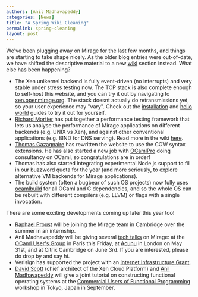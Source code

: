```yaml
---
authors: [Anil Madhavapeddy]
categories: [News]
title: "A Spring Wiki Cleaning"
permalink: spring-cleaning
layout: post
---
```


We've been plugging away on Mirage for the last few months, and things are starting to take shape nicely. As the older blog entries were out-of-date, we have shifted the descriptive material to a new [wiki](/wiki) section instead. What else has been happening?

* The Xen unikernel backend is fully event-driven (no interrupts) and very stable under stress testing now. The TCP stack is also complete enough to self-host this website, and you can try it out by navigating to [xen.openmirage.org](http://xen.openmirage.org). The stack doesnt actually do retransmissions yet, so your user experience may "vary". Check out the [installation](/wiki/install) and [hello world](/wiki/hello-world) guides to try it out for yourself.
* [Richard Mortier](http://www.cs.nott.ac.uk/~rmm/) has put together a performance testing framework that lets us analyse the performance of Mirage applications on different backends (e.g. UNIX vs Xen), and against other conventional applications (e.g. BIND for DNS serving). Read more in the wiki [here](/wiki/performance).
* [Thomas Gazagnaire](http://gazagnaire.org) has rewritten the website to use the COW syntax extensions. He has also started a new job with [OCamlPro](http://www.ocamlpro.com/) doing consultancy on OCaml, so congratulations are in order!
* Thomas has also started integrating experimental Node.js support to fill in our buzzword quota for the year (and more seriously, to explore alternative VM backends for Mirage applications). 
* The build system (often a bugbear of such OS projects) now fully uses [ocamlbuild](http://brion.inria.fr/gallium/index.php/Ocamlbuild) for all OCaml and C dependencies, and so the whole OS can be rebuilt with different compilers (e.g. LLVM) or flags with a single invocation.

There are some exciting developments coming up later this year too!

* [Raphael Proust](https://github.com/raphael-proust) will be joining the Mirage team in Cambridge over the summer in an internship.
* Anil Madhavapeddy will be giving several [tech talks](/wiki/talks) on Mirage: at the [OCaml User's Group](https://forge.ocamlcore.org/plugins/mediawiki/wiki/ocaml-meeting/index.php/OCamlMeeting2011) in Paris this Friday, at [Acunu](http://acunu.com) in London on May 31st, and at Citrix Cambridge on June 3rd. If you are interested, please do drop by and say hi.
* Verisign has supported the project with an [Internet Infrastructure Grant](http://www.marketwire.com/press-release/Verisign-Announces-Winners-of-Grants-Aimed-at-Strengthening-Internet-Infrastructure-NASDAQ-VRSN-1412893.htm).
* [David Scott](http://dave.recoil.org) (chief architect of the Xen Cloud Platform) and [Anil Madhavapeddy](http://anil.recoil.org) will give a joint tutorial on constructing functional operating systems at the [Commercial Users of Functional Programming](http://cufp.org) workshop in Tokyo, Japan in September.
